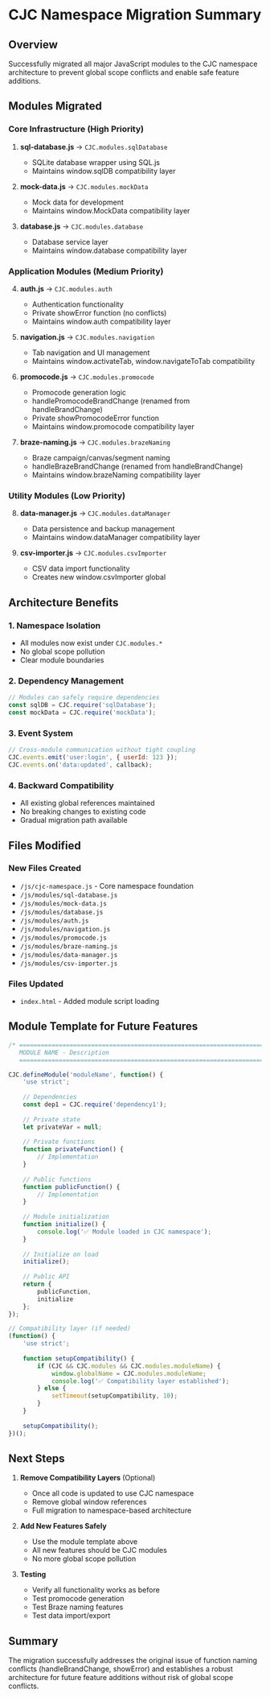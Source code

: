 # CJC Namespace Migration Summary

## Overview
Successfully migrated all major JavaScript modules to the CJC namespace architecture to prevent global scope conflicts and enable safe feature additions.

## Modules Migrated

### Core Infrastructure (High Priority)
1. **sql-database.js** → `CJC.modules.sqlDatabase`
   - SQLite database wrapper using SQL.js
   - Maintains window.sqlDB compatibility layer

2. **mock-data.js** → `CJC.modules.mockData`
   - Mock data for development
   - Maintains window.MockData compatibility layer

3. **database.js** → `CJC.modules.database`
   - Database service layer
   - Maintains window.database compatibility layer

### Application Modules (Medium Priority)
4. **auth.js** → `CJC.modules.auth`
   - Authentication functionality
   - Private showError function (no conflicts)
   - Maintains window.auth compatibility layer

5. **navigation.js** → `CJC.modules.navigation`
   - Tab navigation and UI management
   - Maintains window.activateTab, window.navigateToTab compatibility

6. **promocode.js** → `CJC.modules.promocode`
   - Promocode generation logic
   - handlePromocodeBrandChange (renamed from handleBrandChange)
   - Private showPromocodeError function
   - Maintains window.promocode compatibility layer

7. **braze-naming.js** → `CJC.modules.brazeNaming`
   - Braze campaign/canvas/segment naming
   - handleBrazeBrandChange (renamed from handleBrandChange)
   - Maintains window.brazeNaming compatibility layer

### Utility Modules (Low Priority)
8. **data-manager.js** → `CJC.modules.dataManager`
   - Data persistence and backup management
   - Maintains window.dataManager compatibility layer

9. **csv-importer.js** → `CJC.modules.csvImporter`
   - CSV data import functionality
   - Creates new window.csvImporter global

## Architecture Benefits

### 1. **Namespace Isolation**
- All modules now exist under `CJC.modules.*`
- No global scope pollution
- Clear module boundaries

### 2. **Dependency Management**
```javascript
// Modules can safely require dependencies
const sqlDB = CJC.require('sqlDatabase');
const mockData = CJC.require('mockData');
```

### 3. **Event System**
```javascript
// Cross-module communication without tight coupling
CJC.events.emit('user:login', { userId: 123 });
CJC.events.on('data:updated', callback);
```

### 4. **Backward Compatibility**
- All existing global references maintained
- No breaking changes to existing code
- Gradual migration path available

## Files Modified

### New Files Created
- `/js/cjc-namespace.js` - Core namespace foundation
- `/js/modules/sql-database.js`
- `/js/modules/mock-data.js`
- `/js/modules/database.js`
- `/js/modules/auth.js`
- `/js/modules/navigation.js`
- `/js/modules/promocode.js`
- `/js/modules/braze-naming.js`
- `/js/modules/data-manager.js`
- `/js/modules/csv-importer.js`

### Files Updated
- `index.html` - Added module script loading

## Module Template for Future Features

```javascript
/* ============================================================================
   MODULE NAME - Description
   ============================================================================ */

CJC.defineModule('moduleName', function() {
    'use strict';
    
    // Dependencies
    const dep1 = CJC.require('dependency1');
    
    // Private state
    let privateVar = null;
    
    // Private functions
    function privateFunction() {
        // Implementation
    }
    
    // Public functions
    function publicFunction() {
        // Implementation
    }
    
    // Module initialization
    function initialize() {
        console.log('✅ Module loaded in CJC namespace');
    }
    
    // Initialize on load
    initialize();
    
    // Public API
    return {
        publicFunction,
        initialize
    };
});

// Compatibility layer (if needed)
(function() {
    'use strict';
    
    function setupCompatibility() {
        if (CJC && CJC.modules && CJC.modules.moduleName) {
            window.globalName = CJC.modules.moduleName;
            console.log('✅ Compatibility layer established');
        } else {
            setTimeout(setupCompatibility, 10);
        }
    }
    
    setupCompatibility();
})();
```

## Next Steps

1. **Remove Compatibility Layers** (Optional)
   - Once all code is updated to use CJC namespace
   - Remove global window references
   - Full migration to namespace-based architecture

2. **Add New Features Safely**
   - Use the module template above
   - All new features should be CJC modules
   - No more global scope pollution

3. **Testing**
   - Verify all functionality works as before
   - Test promocode generation
   - Test Braze naming features
   - Test data import/export

## Summary
The migration successfully addresses the original issue of function naming conflicts (handleBrandChange, showError) and establishes a robust architecture for future feature additions without risk of global scope conflicts.
